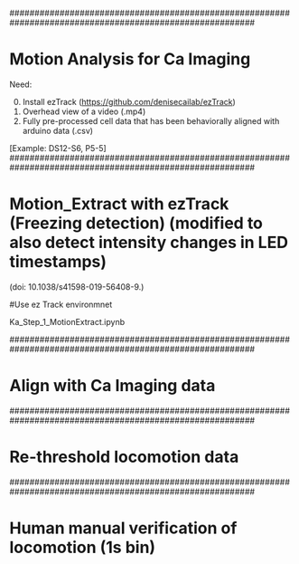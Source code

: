 #########################################################################################################
# Motion Analysis for Ca Imaging 

Need:

0. Install ezTrack (https://github.com/denisecailab/ezTrack)
1. Overhead view of a video (.mp4)
2. Fully pre-processed cell data that has been behaviorally aligned with arduino data (.csv)

[Example:  DS12-S6, P5-5]
#########################################################################################################
# Motion_Extract with ezTrack (Freezing detection) (modified to also detect intensity changes in LED timestamps)
(doi: 10.1038/s41598-019-56408-9.)


#Use ez Track environmnet 

Ka_Step_1_MotionExtract.ipynb

#########################################################################################################
# Align with Ca Imaging data



#########################################################################################################
# Re-threshold locomotion data 



#########################################################################################################
# Human manual verification of locomotion (1s bin) 


#
